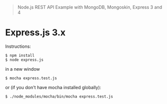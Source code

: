 > Node.js REST API Example with MongoDB, Mongoskin, Express 3 and 4


# Express.js 3.x


Instructions:

```
$ npm install
$ node express.js
```

in a new window

```
$ mocha express.test.js
```

or (if you don't have mocha installed globally):

```
$ ./node_modules/mocha/bin/mocha express.test.js
```

